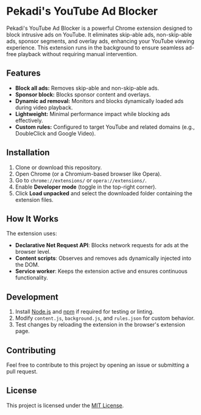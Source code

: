 # Pekadi's YouTube Ad Blocker

Pekadi's YouTube Ad Blocker is a powerful Chrome extension designed to block intrusive ads on YouTube. It eliminates skip-able ads, non-skip-able ads, sponsor segments, and overlay ads, enhancing your YouTube viewing experience. This extension runs in the background to ensure seamless ad-free playback without requiring manual intervention.

## Features
- **Block all ads:** Removes skip-able and non-skip-able ads.
- **Sponsor block:** Blocks sponsor content and overlays.
- **Dynamic ad removal:** Monitors and blocks dynamically loaded ads during video playback.
- **Lightweight:** Minimal performance impact while blocking ads effectively.
- **Custom rules:** Configured to target YouTube and related domains (e.g., DoubleClick and Google Video).

## Installation
1. Clone or download this repository.
2. Open Chrome (or a Chromium-based browser like Opera).
3. Go to `chrome://extensions/` or `opera://extensions/`.
4. Enable **Developer mode** (toggle in the top-right corner).
5. Click **Load unpacked** and select the downloaded folder containing the extension files.

## How It Works
The extension uses:
- **Declarative Net Request API**: Blocks network requests for ads at the browser level.
- **Content scripts**: Observes and removes ads dynamically injected into the DOM.
- **Service worker**: Keeps the extension active and ensures continuous functionality.

## Development
1. Install [Node.js](https://nodejs.org/) and [npm](https://www.npmjs.com/) if required for testing or linting.
2. Modify `content.js`, `background.js`, and `rules.json` for custom behavior.
3. Test changes by reloading the extension in the browser's extension page.

## Contributing
Feel free to contribute to this project by opening an issue or submitting a pull request.

## License
This project is licensed under the [MIT License](LICENSE).
